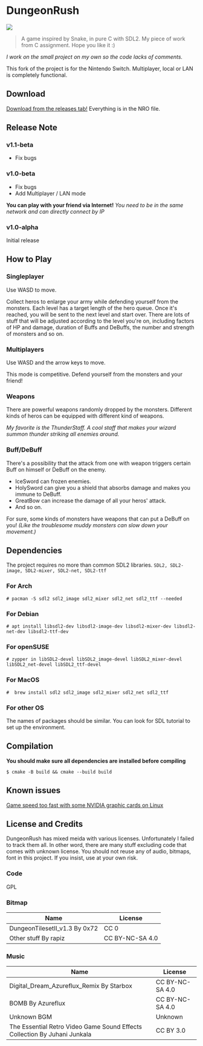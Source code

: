 # DungeonRush
![](screenshot.gif)
>A game inspired by Snake, in pure C with SDL2.
>My piece of work from C assignment. Hope you like it :)

*I work on the small project on my own so the code lacks of comments.*

This fork of the project is for the Nintendo Switch. Multiplayer, local or LAN is completely functional. 

## Download

[Download from the releases tab!](https://github.com/Starwarsfan2099/DungeonRush-NX/releases/tag/1.0.0) Everything is in the NRO file.

## Release Note

### v1.1-beta
- Fix bugs

### v1.0-beta
- Fix bugs
- Add Multiplayer / LAN mode

**You can play with your friend via Internet!**
*You need to be in the same network and can directly connect by IP*

### v1.0-alpha

Initial release

## How to Play

### Singleplayer

Use WASD to move.

Collect heros to enlarge your army while defending yourself from the monsters. Each level has a target length of the hero queue. Once it's reached, you will be sent to the next level and start over. There are lots of stuff that will be adjusted according to the level you're on, including factors of HP and damage, duration of Buffs and DeBuffs, the number and strength of monsters and so on.

### Multiplayers
Use WASD and the arrow keys to move.

This mode is competitive. Defend yourself from the monsters and your friend!

### Weapons

There are powerful weapons randomly dropped by the monsters. Different kinds of heros can be equipped with different kind of weapons.

*My favorite is the ThunderStaff. A cool staff that makes your wizard summon thunder striking all enemies around.*

### Buff/DeBuff

There's a possibility that the attack from one with weapon triggers certain Buff on himself or DeBuff on the enemy.

- IceSword can frozen enemies.
- HolySword can give you a shield that absorbs damage and makes you immune to DeBuff.
- GreatBow can increase the damage of all your heros' attack.
- And so on.

For sure, some kinds of monsters have weapons that can put a DeBuff on you! *(Like the troublesome muddy monsters can slow down your movement.)*

## Dependencies
The project requires no more than common SDL2 libraries.
`SDL2, SDL2-image, SDL2-mixer, SDL2-net, SDL2-ttf`
### For Arch
```
# pacman -S sdl2 sdl2_image sdl2_mixer sdl2_net sdl2_ttf --needed
```
### For Debian

```
# apt install libsdl2-dev libsdl2-image-dev libsdl2-mixer-dev libsdl2-net-dev libsdl2-ttf-dev
```

### For openSUSE

```
# zypper in libSDL2-devel libSDL2_image-devel libSDL2_mixer-devel libSDL2_net-devel libSDL2_ttf-devel
```

### For MacOS

```
#  brew install sdl2 sdl2_image sdl2_mixer sdl2_net sdl2_ttf
```

### For other OS

The names of packages should be similar. You can look for SDL tutorial to set up the environment.
## Compilation
**You should make sure all dependencies are installed before compiling**
```
$ cmake -B build && cmake --build build
```
## Known issues
[Game speed too fast with some NVIDIA graphic cards on Linux](https://github.com/Rapiz1/DungeonRush/issues/4)
## License and Credits
DungeonRush has mixed meida with 
various licenses. Unfortunately I failed to track them all. In other word, there are many stuff excluding code that comes with unknown license. You should not reuse any of audio, bitmaps, font in this project. If you insist, use at your own risk.
### Code
GPL
### Bitmap
|Name|License|
|----|-------|
|DungeonTilesetII_v1.3 By 0x72|CC 0|
|Other stuff By rapiz|CC BY-NC-SA 4.0|
### Music
|Name|License|
|----|-------|
|Digital_Dream_Azureflux_Remix By Starbox|CC BY-NC-SA 4.0|
|BOMB By Azureflux|CC BY-NC-SA 4.0|
|Unknown BGM|Unknown|
|The Essential Retro Video Game Sound Effects Collection By Juhani Junkala |CC BY 3.0|
